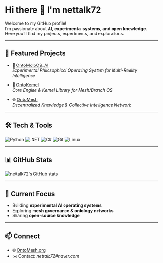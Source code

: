 # Hi there 👋 I'm nettalk72  

Welcome to my GitHub profile!  
I’m passionate about **AI, experimental systems, and open knowledge**.  
Here you’ll find my projects, experiments, and explorations.  

---

## 🚀 Featured Projects
- 🔮 [OntoMotoOS_AI](https://github.com/nettalk72/OntoMotoOS_AI)  
  *Experimental Philosophical Operating System for Multi-Reality Intelligence*

- 🧩 [OntoKernel](https://github.com/nettalk72/OntoKernel)  
  *Core Engine & Kernel Library for Mesh/Branch OS*

- 🌐 [OntoMesh](https://github.com/nettalk72/OntoMesh)  
  *Decentralized Knowledge & Collective Intelligence Network*

---

## 🛠 Tech & Tools
![Python](https://img.shields.io/badge/Python-3776AB?style=flat&logo=python&logoColor=white)
![.NET](https://img.shields.io/badge/.NET-512BD4?style=flat&logo=dotnet&logoColor=white)
![C#](https://img.shields.io/badge/C%23-239120?style=flat&logo=csharp&logoColor=white)
![Git](https://img.shields.io/badge/Git-F05032?style=flat&logo=git&logoColor=white)
![Linux](https://img.shields.io/badge/Linux-FCC624?style=flat&logo=linux&logoColor=black)

---

## 📊 GitHub Stats
![nettalk72's GitHub stats](https://github-readme-stats.vercel.app/api?username=nettalk72&show_icons=true&theme=radical)  

---

## 🌱 Current Focus
- Building **experimental AI operating systems**  
- Exploring **mesh governance & ontology networks**  
- Sharing **open-source knowledge**  

---

## 📫 Connect
- 🌐 [OntoMesh.org](https://ontomesh.org/official-network.html)  
- ✉️ Contact: *nettalk72#naver.com*  
